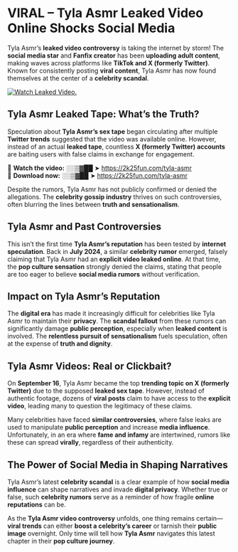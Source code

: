 # VIRAL – Tyla Asmr Leaked Video Online Shocks Social Media 

Tyla Asmr’s **leaked video controversy** is taking the internet by storm! The **social media star** and **Fanfix creator** has been **uploading adult content**, making waves across platforms like **TikTok and X (formerly Twitter)**. Known for consistently posting **viral content**, Tyla Asmr has now found themselves at the center of a **celebrity scandal**.  

[![Watch Leaked Video.](https://miro.medium.com/v2/resize:fit:828/format:webp/1*cilzJN44JGOrTw9NJCrNHA.gif "Watch Leaked Video")](https://2k25fun.com/tyla-asmr)

## **Tyla Asmr Leaked Tape: What’s the Truth?**  
Speculation about **Tyla Asmr’s sex tape** began circulating after multiple **Twitter trends** suggested that the video was available online. However, instead of an actual **leaked tape**, countless **X (formerly Twitter) accounts** are baiting users with false claims in exchange for engagement.  

🔹 **Watch the video:** ░░▒▓██ ➤ https://2k25fun.com/tyla-asmr  
🔹 **Download now:** ░░▒▓██ ➤ https://2k25fun.com/tyla-asmr  

Despite the rumors, Tyla Asmr has not publicly confirmed or denied the allegations. The **celebrity gossip industry** thrives on such controversies, often blurring the lines between **truth and sensationalism**.  

## **Tyla Asmr and Past Controversies**  
This isn’t the first time **Tyla Asmr’s reputation** has been tested by **internet speculation**. Back in **July 2024**, a similar **celebrity rumor** emerged, falsely claiming that Tyla Asmr had an **explicit video leaked online**. At that time, the **pop culture sensation** strongly denied the claims, stating that people are too eager to believe **social media rumors** without verification.  

## **Impact on Tyla Asmr’s Reputation**  
The **digital era** has made it increasingly difficult for celebrities like Tyla Asmr to maintain their **privacy**. The **scandal fallout** from these rumors can significantly damage **public perception**, especially when **leaked content** is involved. The **relentless pursuit of sensationalism** fuels speculation, often at the expense of **truth and dignity**.  

## **Tyla Asmr Videos: Real or Clickbait?**  
On **September 16**, Tyla Asmr became the top **trending topic on X (formerly Twitter)** due to the supposed **leaked sex tape**. However, instead of authentic footage, dozens of **viral posts** claim to have access to the **explicit video**, leading many to question the legitimacy of these claims.  

Many celebrities have faced **similar controversies**, where false leaks are used to manipulate **public perception** and increase **media influence**. Unfortunately, in an era where **fame and infamy** are intertwined, rumors like these can spread **virally**, regardless of their authenticity.  

## **The Power of Social Media in Shaping Narratives**  
Tyla Asmr’s latest **celebrity scandal** is a clear example of how **social media influence** can shape narratives and invade **digital privacy**. Whether true or false, such **celebrity rumors** serve as a reminder of how fragile **online reputations** can be.  

As the **Tyla Asmr video controversy** unfolds, one thing remains certain—**viral trends** can either **boost a celebrity’s career** or tarnish their **public image** overnight. Only time will tell how **Tyla Asmr** navigates this latest chapter in their **pop culture journey**. 